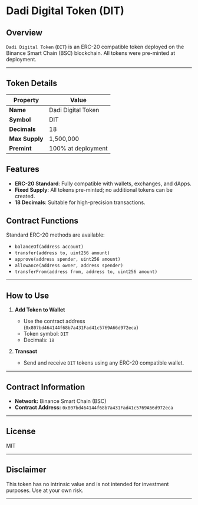 # Dadi Digital Token (DIT)

## Overview

`Dadi Digital Token` (`DIT`) is an ERC-20 compatible token deployed on the Binance Smart Chain (BSC) blockchain.
All tokens were pre-minted at deployment.

---

## Token Details

| Property       | Value              |
| -------------- | ------------------ |
| **Name**       | Dadi Digital Token |
| **Symbol**     | DIT                |
| **Decimals**   | 18                 |
| **Max Supply** | 1,500,000          |
| **Premint**    | 100% at deployment |

## Features

* **ERC-20 Standard**: Fully compatible with wallets, exchanges, and dApps.
* **Fixed Supply**: All tokens pre-minted; no additional tokens can be created.
* **18 Decimals**: Suitable for high-precision transactions.

## Contract Functions

Standard ERC-20 methods are available:

* `balanceOf(address account)`
* `transfer(address to, uint256 amount)`
* `approve(address spender, uint256 amount)`
* `allowance(address owner, address spender)`
* `transferFrom(address from, address to, uint256 amount)`

---

## How to Use

1. **Add Token to Wallet**

   * Use the contract address (`0x807bd464144f68b7a431Fad41c5769A66d972eca`)
   * Token symbol: `DIT`
   * Decimals: `18`

2. **Transact**

   * Send and receive `DIT` tokens using any ERC-20 compatible wallet.

---

## Contract Information

* **Network:** Binance Smart Chain (BSC) 
* **Contract Address:** `0x807bd464144f68b7a431Fad41c5769A66d972eca` 

---

## License

MIT

---

## Disclaimer

This token has no intrinsic value and is not intended for investment purposes. Use at your own risk.

---
